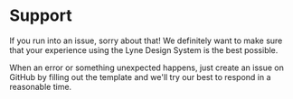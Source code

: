 # Support

If you run into an issue, sorry about that! We definitely want to make sure that
your experience using the Lyne Design System is the best possible.

When an error or something unexpected happens, just create an issue on GitHub by filling out the template and we'll try our best to respond in a reasonable time.